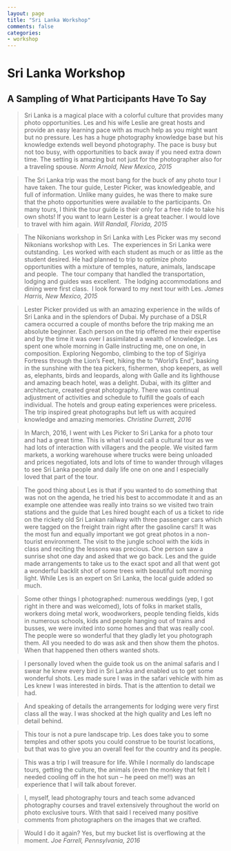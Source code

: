 ```yaml
---
layout: page
title: "Sri Lanka Workshop"
comments: false
categories:
- workshop
---
```


# Sri Lanka Workshop

## A Sampling of What Participants Have To Say

> Sri Lanka is a magical place with a colorful culture that provides many photo opportunities. Les and his wife Leslie are great hosts and provide an easy learning pace with as much help as you might want but no pressure. Les has a huge photography knowledge base but his knowledge extends well beyond photography. The pace is busy but not too busy, with opportunities to back away if you need extra down time. The setting is amazing but not just for the photographer also for a traveling spouse. <cite>Norm Arnold, New Mexico, 2015</cite> 

> The Sri Lanka trip was the most bang for the buck of any photo tour I have taken. The tour guide, Lester Picker, was knowledgeable, and full of information. Unlike many guides, he was there to make sure that the photo opportunities were available to the participants. On many tours, I think the tour guide is their only for a free ride to take his own shots! If you want to learn Lester is a great teacher. I would love to travel with him again. <cite>Will Randall, Florida, 2015</cite>

> The Nikonians workshop in Sri Lanka with Les Picker was my second Nikonians workshop with Les.  The experiences in Sri Lanka were outstanding.  Les worked with each student as much or as little as the student desired. He had planned to trip to optimize photo opportunities with a mixture of temples, nature, animals, landscape and people.  The tour company that handled the transportation, lodging and guides was excellent.  The lodging accommodations and dining were first class.  I look forward to my next tour with Les. <cite>James Harris, New Mexico, 2015</cite>

> Lester Picker provided us with an amazing experience in the wilds of Sri Lanka and in the splendors of Dubai. My purchase of a DSLR camera occurred a couple of months before the trip making me an absolute beginner. Each person on the trip offered me their expertise and by the time it was over I assimilated a wealth of knowledge. Les spent one whole morning in Galle instructing me, one on one, in composition. Exploring Negombo, climbing to the top of Sigiriya Fortress through the Lion’s Feet, hiking the to “World’s End”, basking in the sunshine with the tea pickers, fishermen, shop keepers, as well as, elephants, birds and leopards, along with Galle and its lighthouse and amazing beach hotel, was a delight. Dubai, with its glitter and architecture, created great photography. There was continual adjustment of activities and schedule to fulfill the goals of each individual.  The hotels and group eating experiences were priceless. The trip inspired great photographs but left us with acquired knowledge and amazing memories. <cite>Christine Durrett, 2016</cite>

> In March, 2016, I went with Les Picker to Sri Lanka for a photo tour and had a great time.  This is what I would call a cultural tour as we had lots of interaction with villagers and the people.  We visited farm markets, a working warehouse where trucks were being unloaded and prices negotiated, lots and lots of time to wander through villages to see Sri Lanka people and daily life one on one and I especially loved that part of the tour. 

> The good thing about Les is that if you wanted to do something that was not on the agenda, he tried his best to accommodate it and as an example one attendee was really into trains so we visited two train stations and the guide that Les hired bought each of us a ticket to ride on the rickety old Sri Lankan railway with three passenger cars which were tagged on the freight train right after the gasoline cars!! It was the most fun and equally important we got great photos in a non-tourist environment. The visit to the jungle school with the kids in class and reciting the lessons was precious. One person saw a sunrise shot one day and asked that we go back. Les and the guide made arrangements to take us to the exact spot and all that went got a wonderful backlit shot of some trees with beautiful soft morning light.  While Les is an expert on Sri Lanka, the local guide added so much.
 
> Some other things I photographed: numerous weddings (yep, I got right in there and was welcomed), lots of folks in market stalls, workers doing metal work, woodworkers, people tending fields, kids in numerous schools, kids and people hanging out of trains and busses, we were invited into some homes and that was really cool. The people were so wonderful that they gladly let you photograph them. All you needed to do was ask and then show them the photos. When that happened then others wanted shots.
 
> I personally loved when the guide took us on the animal safaris and I swear he knew every bird in Sri Lanka and enabled us to get some wonderful shots. Les made sure I was in the safari vehicle with him as Les knew I was interested in birds. That is the attention to detail we had.
 
> And speaking of details the arrangements for lodging were very first class all the way. I was shocked at the high quality and Les left no detail behind. 
 
> This tour is not a pure landscape trip. Les does take you to some temples and other spots you could construe to be tourist locations, but that was to give you an overall feel for the country and its people.  
 
> This was a trip I will treasure for life. While I normally do landscape tours, getting the culture, the animals (even the monkey that felt I needed cooling off in the hot sun – he peed on me!!) was an experience that I will talk about forever.   
 
> I, myself, lead photography tours and teach some advanced photography courses and travel extensively throughout the world on photo exclusive tours. With that said I received many positive comments from photographers on the images that we crafted.
 
> Would I do it again? Yes, but my bucket list is overflowing at the moment. <cite>Joe Farrell, Pennsylvania, 2016</cite>


